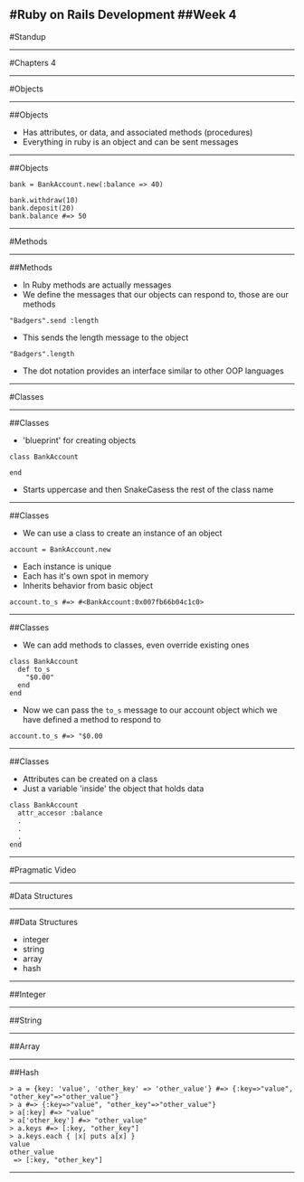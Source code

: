 #Ruby on Rails Development
##Week 4
---
#Standup

---
#Chapters 4 

---
#Objects

---
##Objects
* Has attributes, or data, and associated methods (procedures) 
* Everything in ruby is an object and can be sent messages

---
##Objects
```
bank = BankAccount.new(:balance => 40)

bank.withdraw(10)
bank.deposit(20)
bank.balance #=> 50
```

---
#Methods

---
##Methods
* In Ruby methods are actually messages
* We define the messages that our objects can respond to, those are our methods
```
"Badgers".send :length
```
* This sends the length message to the object
```
"Badgers".length
```
* The dot notation provides an interface similar to other OOP languages

---
#Classes

---
##Classes
* 'blueprint' for creating objects

```
class BankAccount

end
```
* Starts uppercase and then SnakeCasess the rest of the class name

---
##Classes
* We can use a class to create an instance of an object
```
account = BankAccount.new
```
* Each instance is unique
* Each has it's own spot in memory
* Inherits behavior from basic object
```
account.to_s #=> #<BankAccount:0x007fb66b04c1c0>
```

---
##Classes
* We can add methods to classes, even override existing ones
```
class BankAccount
  def to_s
    "$0.00"
  end
end
```
* Now we can pass the ```to_s``` message to our account object which we have defined a method to respond to
```
account.to_s #=> "$0.00
```

---
##Classes
* Attributes can be created on a class
* Just a variable 'inside' the object that holds data
```
class BankAccount
  attr_accesor :balance
  .
  .
  .
end
```

---
#Pragmatic Video

---
#Data Structures 

---
##Data Structures
* integer
* string
* array
* hash

---
##Integer

---
##String

---
##Array

---
##Hash

```
> a = {key: 'value', 'other_key' => 'other_value'} #=> {:key=>"value", "other_key"=>"other_value"}
> a #=> {:key=>"value", "other_key"=>"other_value"}
> a[:key] #=> "value"
> a['other_key'] #=> "other_value"
> a.keys #=> [:key, "other_key"]
> a.keys.each { |x| puts a[x] }
value
other_value
 => [:key, "other_key"]
```

---
